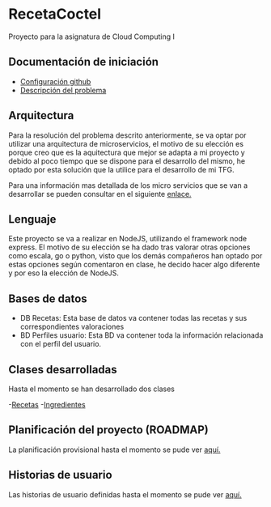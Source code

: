 # RecetaCoctel

Proyecto para la asignatura de Cloud Computing I 

## Documentación de iniciación

- [Configuración github](https://github.com/cr13/RecetaCoctel/blob/main/doc/doc_H0.md)
- [Descripción del problema](https://github.com/cr13/RecetaCoctel/blob/main/doc/desc_prob.md)

## Arquitectura

Para la resolución del problema descrito anteriormente, se va optar por utilizar una arquitectura de microservicios, el motivo de su elección es porque creo que es la aquitectura que mejor se adapta a mi proyecto y debido al poco tiempo que se dispone para el desarrollo del mismo, he optado por esta solución que la utilice para el desarrollo de mi TFG.

Para una información mas detallada de los micro servicios que se van a desarrollar se pueden consultar en el siguiente [enlace.](https://cr13.github.io/RecetaCoctel/)

## Lenguaje

Este proyecto se va a realizar en NodeJS, utilizando el framework node express. El motivo de su elección se ha dado tras valorar otras opciones como escala, go o python, visto que los demás compañeros han optado por estas opciones según comentaron en clase, he decido hacer algo diferente y por eso la elección de NodeJS.

## Bases de datos

- DB Recetas: Esta base de datos va contener todas las recetas y sus correspondientes valoraciones
- BD Perfiles usuario: Esta BD va contener toda la información relacionada con el perfil del usuario.

## Clases desarrolladas

Hasta el momento se han desarrollado dos clases 

-[Recetas](https://github.com/cr13/RecetaCoctel/blob/main/src/Recetas.js)
-[Ingredientes](https://github.com/cr13/RecetaCoctel/blob/main/src/Ingredientes.js)


## Planificación del proyecto (ROADMAP)

La planificación provisional hasta el momento se pude ver [aquí.](https://cr13.github.io/RecetaCoctel/Roadmap.html)

## Historias de usuario

Las historias de usuario definidas hasta el momento se pude ver [aquí.](https://cr13.github.io/RecetaCoctel/hu.html)

